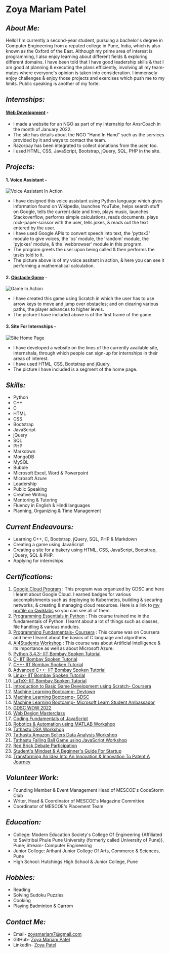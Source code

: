 # Zoya Mariam Patel


## *About Me:*
Hello!
I'm currently a second-year student, pursuing a bachelor's degree in Computer Engineering from a reputed college in Pune, India, which is also known as the Oxford of the East. Although my prime area of interest is programming, I also enjoy learning about different fields & exploring different domains. I have been told that I have good leadership skills & that I am good at planning & executing the plans efficiently, involving all my team-mates where everyone's opinion is taken into consideration. I immensely enjoy challenges & enjoy those projects and exercises which push me to my limits. Public speaking is another of my forte.

## *Internships:*
#### [Web Development](https://hand-in-hand-ngo.000webhostapp.com/) -
- I made a website for an NGO as part of my internship for AnsrCoach in the month of January 2022.
- The site has details about the NGO "Hand In Hand" such as the services provided by it and ways to contact the team.
- Razorpay has been integrated to collect donations from the user, too.
- I used HTML, CSS, JavaScript, Bootstrap, jQuery, SQL, PHP in the site.

## *Projects:*
#### 1. Voice Assistant -
![Voice Assistant In Action](/images/voice.jpg)

- I have designed this voice assistant using Python language which gives information found on Wikipedia, launches YouTube, helps search stuff on Google, tells the current date and time, plays music, launches Stackoverflow, performs simple calculations, reads documents, plays rock-paper-scissor with the user, tells jokes, & reads out the text entered by the user.
- I have used Google APIs to convert speech into text, the 'pyttsx3' module to give voices, the 'os' module, the 'random' module, the 'pyjokes' module, & the 'webbrowser' module in this program.
- The program greets the user upon being called & then performs the tasks told to it.
- The picture above is of my voice assitant in action, & here you can see it performing a mathematical calculation.

#### 2. [Obstacle Game](https://scratch.mit.edu/projects/562624419) -
![Game In Action](/images/game.jpg)

- I have created this game using Scratch in which the user has to use arrow keys to move and jump over obstacles; and on clearing various paths, the player advances to higher levels.
- The picture I have included above is of the first frame of the game.

#### 3. Site For Internships -
![Site Home Page](/images/site.jpg)

- I have developed a website on the lines of the currently available site, Internshala, through which people can sign-up for internships in their areas of interest.
- I have used HTML, CSS, Bootstrap and jQuery.
- The picture I have included is a segment of the home page.

## *Skills:*
- Python
- C++
- C
- HTML
- CSS
- Bootstrap
- JavaScript
- jQuery
- SQL
- PHP
- Markdown
- MongoDB
- MySQL
- Bubble
- Microsoft Excel, Word & Powerpoint
- Microsoft Azure
- Leadership
- Public Speaking
- Creative Writing
- Mentoring & Tutoring
- Fluency in English & Hindi languages
- Planning, Organizing & Time Management

## *Current Endeavours:*
- Learning C++, C, Bootstrap, jQuery, SQL, PHP & Markdown
- Creating a game using JavaScript
- Creating a site for a bakery using HTML, CSS, JavaScript, Bootstrap, jQuery, SQL & PHP.
- Applying for internships

## *Certifications:*
1. [Google Cloud Program](https://drive.google.com/file/d/13dai3YoXk-r8aYjlL2sGucm6LICgTZmm/view?usp=sharing) : This program was organized by GDSC and here I learnt about Google Cloud. I earned badges for various accomplishments such as deploying to Kubernetes, building & securing networks, & creating & managing cloud resources. Here is a link to [my profile on Qwiklabs](https://www.cloudskillsboost.google/public_profiles/e7bdf1ec-8203-44af-b087-fb36aaa8d691) so you can see all of them.
2. [Programming Essentials in Python](https://drive.google.com/file/d/1sbd7SQdfWAmOgm517dzraxDYsIYbfl8M/view?usp=sharing) : This course trained me in the fundamentals of Python. I learnt about a lot of things such as classes, file handling & various modules.
3. [Programming Fundamentals- Coursera](https://drive.google.com/file/d/1x_Z-4ZmEYwvP6ST0YNSIxlwcI2UunYKl/view?usp=sharing) : This course was on Coursera and here I learnt about the basics of C language and algorithms.
4. [AI4Students Workshop](https://drive.google.com/file/d/1pqftlsCR_kDZpgsTNE831r-2J9irqXXH/view?usp=sharing) : This course was about Artificial Intelligence & its importance as well as about Microsoft Azure. 
5. [Python 3.4.3- IIT Bombay Spoken Tutorial](https://drive.google.com/file/d/1A_NnbY0-QsLY8u18K0sxxAxxOKyphjbJ/view?usp=sharing)
6. [C- IIT Bombay Spoken Tutorial](https://drive.google.com/file/d/1A_Pz_tmZVa-4HFSJ55gm-iVUypKleQHV/view?usp=sharing)
7. [C++- IIT Bombay Spoken Tutorial](https://drive.google.com/file/d/1AarQO4F5ilTAnZL6bgREph92YF0K0Fpr/view?usp=sharing)
8. [Advanced C++- IIT Bombay Spoken Tutorial](https://drive.google.com/file/d/1Ae-fYpM6TN1kkfbj9aqutnm5oP0pZ0Qb/view?usp=sharing)
9. [Linux- IIT Bombay Spoken Tutorial](https://drive.google.com/file/d/1AjFj1wb7g744ALVnIT2rBe8mIn42-Cmf/view?usp=sharing)
10. [LaTeX- IIT Bombay Spoken Tutorial](https://drive.google.com/file/d/1AmIlBLV_W648uOzqZyucHUz5PHTXIiqy/view?usp=sharing)
11. [Introduction to Basic Game Development using Scratch- Coursera](https://drive.google.com/file/d/1meqlKHS1oboxBQ1B9u7cxpTtcy2onsK6/view?usp=sharing)
12. [Machine Learning Bootcamp- Devtown](https://drive.google.com/file/d/1Afl-ysTVsSCZHs4zThEzNcrNDYeR49t_/view?usp=sharing)
13. [Machine Learning Bootcamp- GDSC](https://drive.google.com/file/d/1AgKp79ZcyyhGpjQqmA-DPBWl0jkFxR5c/view?usp=sharing)
14. [Machine Learning Bootcamp- Microsoft Learn Student Ambassador](https://drive.google.com/file/d/1Ai8lBlfNC5yBqChgujrRrV7wv9XeDNVI/view?usp=sharing)
15. [GDSC WOW 2022](https://drive.google.com/file/d/1ApS8ZHUvxmTk0xIDlefihym7I3l-Qkpe/view?usp=sharing)
16. [Web Design Masterclass](https://drive.google.com/file/d/1AOLlWMvWixF1gbE4_x_wyxWeKU2AIozk/view?usp=sharing)
17. [Coding Fundamentals of JavaScript](https://drive.google.com/file/d/1d08ZzK9koilkZH_VJr9DpSGshiSjHUXE/view?usp=sharing)
18. [Robotics & Automation using MATLAB Workshop](https://drive.google.com/file/d/1j8ibV7867U7OIK18XmBTZbp8HJIxiKHn/view?usp=sharing)
19. [Tathastu DSA Workshop](https://drive.google.com/file/d/1oPf2F-mHBfHCx5EW3KXLTpgQZWiLC8yl/view?usp=sharing)
20. [Tathastu Amazon Sellers Data Analysis Workshop](https://drive.google.com/file/d/1LTO4Fx7W-ujW6oCbD_OnzxXDvj083pLj/view?usp=sharing)
21. [Tathastu Falling Ball Game using JavaScript Workshop](https://drive.google.com/file/d/1u8hYbMgwZvyVdpcojd8fyaqH6gkoQWSk/view?usp=sharing)
22. [Red Brick Debate Participation](https://drive.google.com/file/d/1EjG9DA7ssF55AzF0qXmVScBCTovAx4dT/view?usp=sharing)
23. [Student's Mindset & A Beginner's Guide For Startup](https://drive.google.com/file/d/1jZgeTAVX6Zv24oQruOqkWfpyMxGGH7Ok/view?usp=sharing)
24. [Transforming An Idea Into An Innovation & Innovation To Patent A Journey](https://drive.google.com/file/d/1MhH66mYtYRSMjN8g4hHAcjK9L3wbmBoK/view?usp=sharing)

## *Volunteer Work:*
- Founding Member & Event Management Head of MESCOE's CodeStorm Club
- Writer, Head & Coordinator of MESCOE's Magazine Committee
- Coordinator of MESCOE's Placement Team

## *Education:*
- College: Modern Education Society's College Of Engineering {Affiliated to Savitribai Phule Pune University (formerly called University of Pune)}, Pune; Stream- Computer Engineering
- Junior College: Arihant Junior College Of Arts, Commerce & Sciences, Pune
- High School: Hutchings High School & Junior College, Pune

## *Hobbies:*
- Reading
- Solving Sudoku Puzzles
- Cooking
- Playing Badminton & Carrom

## *Contact Me:*
- Email- zoyamariam7@gmail.com
- GitHub- [Zoya Mariam Patel](https://github.com/zoyamariam2001)
- LinkedIn- [Zoya Patel](https://www.linkedin.com/in/zoya-patel-570626213/)

